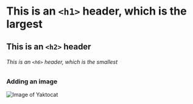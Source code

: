 # This is an `<h1>` header, which is the largest

## This is an `<h2>` header

###### This is an `<h6>` header, which is the smallest

### **Adding an image**
![Image of Yaktocat](https://octodex.github.com/images/yaktocat.png)
